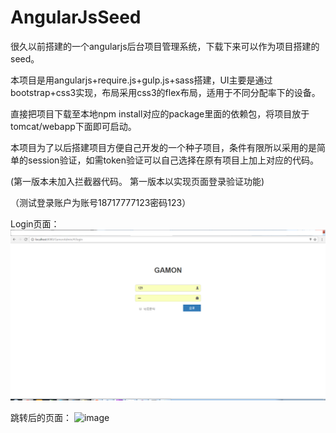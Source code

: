 # AngularJsSeed
很久以前搭建的一个angularjs后台项目管理系统，下载下来可以作为项目搭建的seed。	

本项目是用angularjs+require.js+gulp.js+sass搭建，UI主要是通过bootstrap+css3实现，布局采用css3的flex布局，适用于不同分配率下的设备。

直接把项目下载至本地npm install对应的package里面的依赖包，将项目放于tomcat/webapp下面即可启动。

本项目为了以后搭建项目方便自己开发的一个种子项目，条件有限所以采用的是简单的session验证，如需token验证可以自己选择在原有项目上加上对应的代码。

(第一版本未加入拦截器代码。	第一版本以实现页面登录验证功能)

（测试登录账户为账号18717777123密码123）

Login页面：
![image](https://github.com/lingpengzhou/AngularJsSeed/raw/master/screenshots/Seedlogin.png)


跳转后的页面：
![image](https://github.com/lingpengzhou/AngularJsSeed/raw/master/screenshots/SeedAdmin.jpg)
